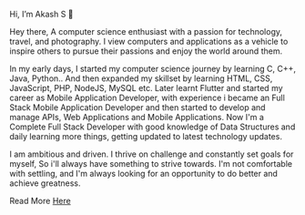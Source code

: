 Hi, I’m Akash S 👋

Hey there, A computer science enthusiast with a passion for technology, travel, and photography. I view computers and applications as a vehicle to inspire others to pursue their passions and enjoy the world around them.

In my early days, I started my computer science journey by learning C, C++, Java, Python.. And then expanded my skillset by learning HTML, CSS, JavaScript, PHP, NodeJS, MySQL etc. Later learnt Flutter and started my career as Mobile Application Developer, with experience i became an Full Stack Mobile Application Developer and then started to develop and manage APIs, Web Applications and Mobile Applications. Now I'm a Complete Full Stack Developer with good knowledge of Data Structures and daily learning more things, getting updated to latest technology updates.

I am ambitious and driven. I thrive on challenge and constantly set goals for myself, So i'll always have something to strive towards. I'm not comfortable with settling, and I'm always looking for an opportunity to do better and achieve greatness.

Read More [Here](https://itsakashs.web.app)

<!---
Akash-S22/Akash-S22 is a ✨ special ✨ repository because its `README.md` (this file) appears on your GitHub profile.
You can click the Preview link to take a look at your changes.
--->
